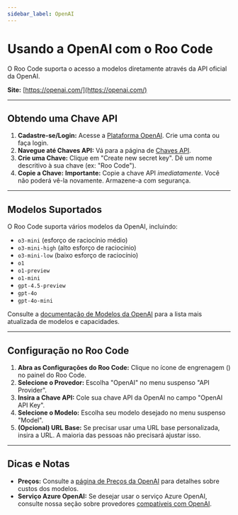 ```yaml
---
sidebar_label: OpenAI
---
```


# Usando a OpenAI com o Roo Code

O Roo Code suporta o acesso a modelos diretamente através da API oficial da OpenAI.

**Site:** [https://openai.com/](https://openai.com/)

---

## Obtendo uma Chave API

1.  **Cadastre-se/Login:** Acesse a [Plataforma OpenAI](https://platform.openai.com/). Crie uma conta ou faça login.
2.  **Navegue até Chaves API:** Vá para a página de [Chaves API](https://platform.openai.com/api-keys).
3.  **Crie uma Chave:** Clique em "Create new secret key". Dê um nome descritivo à sua chave (ex: "Roo Code").
4.  **Copie a Chave:** **Importante:** Copie a chave API *imediatamente*. Você não poderá vê-la novamente. Armazene-a com segurança.

---

## Modelos Suportados

O Roo Code suporta vários modelos da OpenAI, incluindo:

*	`o3-mini` (esforço de raciocínio médio)
*	`o3-mini-high` (alto esforço de raciocínio)
* `o3-mini-low` (baixo esforço de raciocínio)
* `o1`
* `o1-preview`
*	`o1-mini`
*   `gpt-4.5-preview`
* `gpt-4o`
* `gpt-4o-mini`

Consulte a [documentação de Modelos da OpenAI](https://platform.openai.com/docs/models) para a lista mais atualizada de modelos e capacidades.

---

## Configuração no Roo Code

1.  **Abra as Configurações do Roo Code:** Clique no ícone de engrenagem (<Codicon name="gear" />) no painel do Roo Code.
2.  **Selecione o Provedor:** Escolha "OpenAI" no menu suspenso "API Provider".
3.  **Insira a Chave API:** Cole sua chave API da OpenAI no campo "OpenAI API Key".
4.  **Selecione o Modelo:** Escolha seu modelo desejado no menu suspenso "Model".
5.  **(Opcional) URL Base:** Se precisar usar uma URL base personalizada, insira a URL. A maioria das pessoas não precisará ajustar isso.

---

## Dicas e Notas

*   **Preços:** Consulte a [página de Preços da OpenAI](https://openai.com/pricing) para detalhes sobre custos dos modelos.
*   **Serviço Azure OpenAI:** Se desejar usar o serviço Azure OpenAI, consulte nossa seção sobre provedores [compatíveis com OpenAI](/providers/openai-compatible).
